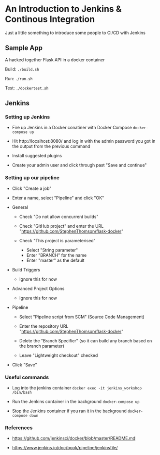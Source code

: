 # An Introduction to Jenkins & Continous Integration

Just a little something to introduce some people to CI/CD with Jenkins

## Sample App

A hacked together Flask API in a docker container

Build: `./build.sh`

Run: `./run.sh`

Test: `./dockertest.sh`

## Jenkins

### Setting up Jenkins

* Fire up Jenkins in a Docker conatiner with Docker Compose `docker-compose up`

* Hit http://localhost:8080/ and log in with the admin password you got in the output from the previous command

* Install suggested plugins

* Create your admin user and click through past "Save and continue"

### Setting up our pipeline

* Click "Create a job"

* Enter a name, select "Pipeline" and click "OK"

* General

  * Check "Do not allow concurrent builds"

  * Check "GitHub project" and enter the URL "https://github.com/StephenThomson/flask-docker"
  
  * Check "This project is parameterised"
  
    * Select "String parameter"
    * Enter "BRANCH" for the name
    * Enter "master" as the default

* Build Triggers

  * Ignore this for now
  
* Advanced Project Options

  * Ignore this for now

* Pipeline

  * Select "Pipeline script from SCM" (Source Code Management)
  
  * Enter the repository URL "https://github.com/StephenThomson/flask-docker"
  
  * Delete the "Branch Specifier" (so it can build any branch based on the branch parameter)
  
  * Leave "Lightweight checkout" checked

* Click "Save"

### Useful commands

* Log into the jenkins container `docker exec -it jenkins_workshop /bin/bash`

* Run the Jenkins container in the background `docker-compose up`

* Stop the Jenkins container if you ran it in the background `docker-compose down`

### References

* https://github.com/jenkinsci/docker/blob/master/README.md

* https://www.jenkins.io/doc/book/pipeline/jenkinsfile/

